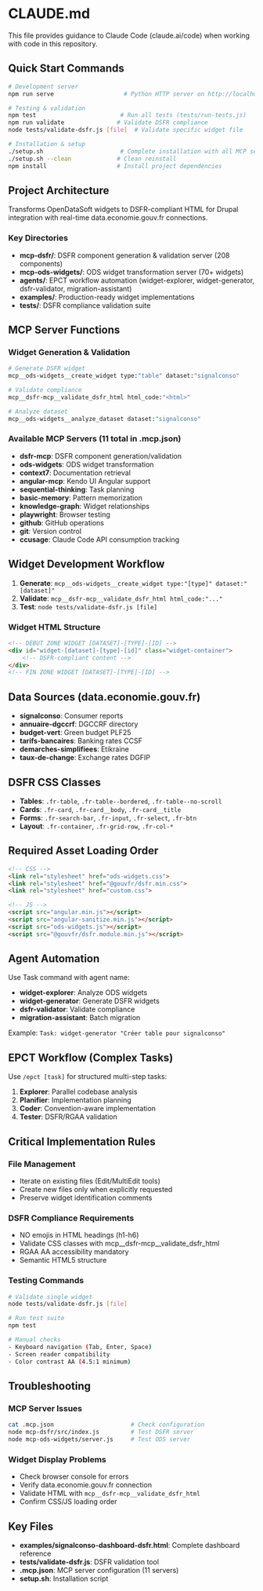 # CLAUDE.md

This file provides guidance to Claude Code (claude.ai/code) when working with code in this repository.

## Quick Start Commands

```bash
# Development server
npm run serve                    # Python HTTP server on http://localhost:8000

# Testing & validation
npm test                        # Run all tests (tests/run-tests.js)
npm run validate               # Validate DSFR compliance
node tests/validate-dsfr.js [file]  # Validate specific widget file

# Installation & setup
./setup.sh                      # Complete installation with all MCP servers
./setup.sh --clean             # Clean reinstall
npm install                    # Install project dependencies
```

## Project Architecture

Transforms OpenDataSoft widgets to DSFR-compliant HTML for Drupal integration with real-time data.economie.gouv.fr connections.

### Key Directories
- **mcp-dsfr/**: DSFR component generation & validation server (208 components)
- **mcp-ods-widgets/**: ODS widget transformation server (70+ widgets)  
- **agents/**: EPCT workflow automation (widget-explorer, widget-generator, dsfr-validator, migration-assistant)
- **examples/**: Production-ready widget implementations
- **tests/**: DSFR compliance validation suite

## MCP Server Functions

### Widget Generation & Validation
```bash
# Generate DSFR widget
mcp__ods-widgets__create_widget type:"table" dataset:"signalconso"

# Validate compliance
mcp__dsfr-mcp__validate_dsfr_html html_code:"<html>"

# Analyze dataset
mcp__ods-widgets__analyze_dataset dataset:"signalconso"
```

### Available MCP Servers (11 total in .mcp.json)
- **dsfr-mcp**: DSFR component generation/validation
- **ods-widgets**: ODS widget transformation
- **context7**: Documentation retrieval
- **angular-mcp**: Kendo UI Angular support
- **sequential-thinking**: Task planning
- **basic-memory**: Pattern memorization
- **knowledge-graph**: Widget relationships
- **playwright**: Browser testing
- **github**: GitHub operations
- **git**: Version control
- **ccusage**: Claude Code API consumption tracking

## Widget Development Workflow

1. **Generate**: `mcp__ods-widgets__create_widget type:"[type]" dataset:"[dataset]"`
2. **Validate**: `mcp__dsfr-mcp__validate_dsfr_html html_code:"..."`
3. **Test**: `node tests/validate-dsfr.js [file]`

### Widget HTML Structure
```html
<!-- DÉBUT ZONE WIDGET [DATASET]-[TYPE]-[ID] -->
<div id="widget-[dataset]-[type]-[id]" class="widget-container">
    <!-- DSFR-compliant content -->
</div>
<!-- FIN ZONE WIDGET [DATASET]-[TYPE]-[ID] -->
```

## Data Sources (data.economie.gouv.fr)

- **signalconso**: Consumer reports
- **annuaire-dgccrf**: DGCCRF directory  
- **budget-vert**: Green budget PLF25
- **tarifs-bancaires**: Banking rates CCSF
- **demarches-simplifiees**: Etikraine
- **taux-de-change**: Exchange rates DGFIP

## DSFR CSS Classes

- **Tables**: `.fr-table`, `.fr-table--bordered`, `.fr-table--no-scroll`
- **Cards**: `.fr-card`, `.fr-card__body`, `.fr-card__title`
- **Forms**: `.fr-search-bar`, `.fr-input`, `.fr-select`, `.fr-btn`
- **Layout**: `.fr-container`, `.fr-grid-row`, `.fr-col-*`

## Required Asset Loading Order

```html
<!-- CSS -->
<link rel="stylesheet" href="ods-widgets.css">
<link rel="stylesheet" href="@gouvfr/dsfr.min.css">
<link rel="stylesheet" href="custom.css">

<!-- JS -->
<script src="angular.min.js"></script>
<script src="angular-sanitize.min.js"></script>  
<script src="ods-widgets.js"></script>
<script src="@gouvfr/dsfr.module.min.js"></script>
```

## Agent Automation

Use Task command with agent name:
- **widget-explorer**: Analyze ODS widgets
- **widget-generator**: Generate DSFR widgets  
- **dsfr-validator**: Validate compliance
- **migration-assistant**: Batch migration

Example: `Task: widget-generator "Créer table pour signalconso"`

## EPCT Workflow (Complex Tasks)

Use `/epct [task]` for structured multi-step tasks:
1. **Explorer**: Parallel codebase analysis
2. **Planifier**: Implementation planning
3. **Coder**: Convention-aware implementation
4. **Tester**: DSFR/RGAA validation

## Critical Implementation Rules

### File Management
- Iterate on existing files (Edit/MultiEdit tools)
- Create new files only when explicitly requested
- Preserve widget identification comments

### DSFR Compliance Requirements
- NO emojis in HTML headings (h1-h6)
- Validate CSS classes with mcp__dsfr-mcp__validate_dsfr_html
- RGAA AA accessibility mandatory
- Semantic HTML5 structure

### Testing Commands

```bash
# Validate single widget
node tests/validate-dsfr.js [file]

# Run test suite
npm test

# Manual checks
- Keyboard navigation (Tab, Enter, Space)
- Screen reader compatibility
- Color contrast AA (4.5:1 minimum)
```


## Troubleshooting

### MCP Server Issues
```bash
cat .mcp.json                      # Check configuration
node mcp-dsfr/src/index.js         # Test DSFR server
node mcp-ods-widgets/server.js     # Test ODS server
```

### Widget Display Problems
- Check browser console for errors
- Verify data.economie.gouv.fr connection
- Validate HTML with `mcp__dsfr-mcp__validate_dsfr_html`
- Confirm CSS/JS loading order

## Key Files

- **examples/signalconso-dashboard-dsfr.html**: Complete dashboard reference
- **tests/validate-dsfr.js**: DSFR validation tool
- **.mcp.json**: MCP server configuration (11 servers)
- **setup.sh**: Installation script